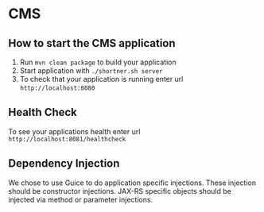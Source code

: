 # CMS

How to start the CMS application
---

1. Run `mvn clean package` to build your application
1. Start application with `./shortner.sh server`
1. To check that your application is running enter url `http://localhost:8080`

Health Check
---

To see your applications health enter url `http://localhost:8081/healthcheck`

Dependency Injection
---

We chose to use Guice to do application specific injections.
These injection should be constructor injections.
JAX-RS specific objects should be injected via method or parameter injections.
